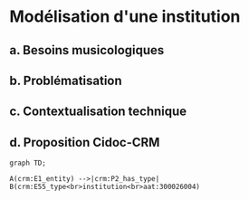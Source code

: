 # Modélisation d'une institution

## a. Besoins musicologiques

## b. Problématisation

## c. Contextualisation technique

## d. Proposition Cidoc-CRM

```mermaid
graph TD;

A(crm:E1_entity) -->|crm:P2_has_type| B(crm:E55_type<br>institution<br>aat:300026004)

```

